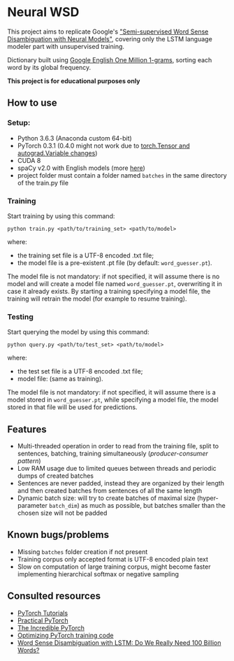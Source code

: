 # Neural WSD

This project aims to replicate Google's ["Semi-supervised Word Sense Disambiguation with Neural Models"](https://research.google.com/pubs/pub45729.html?authuser=0), covering only the LSTM language modeler part with
unsupervised training.

Dictionary built using [Google English One Million 1-grams](http://storage.googleapis.com/books/ngrams/books/datasetsv2.html), sorting each word by its global frequency.

**This project is for educational purposes only**

## How to use

### Setup:

- Python 3.6.3 (Anaconda custom 64-bit)
- PyTorch 0.3.1 (0.4.0 might not work due to [torch.Tensor and autograd.Variable changes](https://github.com/pytorch/pytorch/releases/tag/v0.4.0))
- CUDA 8
- spaCy v2.0 with English models (more [here](https://spacy.io/usage/))
- project folder must contain a folder named `batches` in the same directory of the train.py file

### Training

Start training by using this command:

  `python train.py <path/to/training_set> <path/to/model>`
  
where:
- the training set file is a UTF-8 encoded .txt file;
- the model file is a pre-existent .pt file (by default: `word_guesser.pt`).

The model file is not mandatory: if not specified, it will assume there is no model and will create a model file
named `word_guesser.pt`, overwriting it in case it already exists. By starting a training specifying a model file,
the training will retrain the model (for example to resume training).

### Testing

Start querying the model by using this command:

  `python query.py <path/to/test_set> <path/to/model>`
  
where:
- the test set file is a UTF-8 encoded .txt file;
- model file: (same as training).

The model file is not mandatory: if not specified, it will assume there is a model stored in `word_guesser.pt`, while
specifying a model file, the model stored in that file will be used for predictions.

## Features

- Multi-threaded operation in order to read from the training file, split to sentences, batching, training simultaneously (_producer-consumer pattern_)
- Low RAM usage due to limited queues between threads and periodic dumps of created batches
- Sentences are never padded, instead they are organized by their length and then created batches from sentences of all the same length
- Dynamic batch size: will try to create batches of maximal size (hyper-parameter `batch_dim`) as much as possible, but batches smaller than the chosen size will not be padded

## Known bugs/problems

- Missing `batches` folder creation if not present
- Training corpus only accepted format is UTF-8 encoded plain text
- Slow on computation of large training corpus, might become faster implementing hierarchical softmax or negative sampling

## Consulted resources

- [PyTorch Tutorials](http://pytorch.org/tutorials/)
- [Practical PyTorch](https://github.com/spro/practical-pytorch)
- [The Incredible PyTorch](https://github.com/ritchieng/the-incredible-pytorch)
- [Optimizing PyTorch training code](https://www.sagivtech.com/2017/09/19/optimizing-pytorch-training-code/)
- [Word Sense Disambiguation with LSTM: Do We Really Need 100 Billion Words?](https://github.com/cltl/wsd-dynamic-sense-vector)

